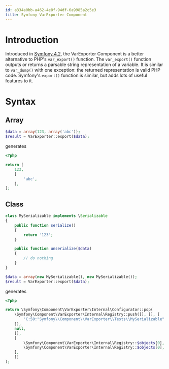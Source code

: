 ```yaml
---
id: a334a0bb-a462-4e8f-94df-6a9985a2c5e3
title: Symfony VarExporter Component
---
```


# Introduction

Introduced in [Symfony 4.2](20201111101706-symfony_4_2), the VarExporter
Component is a better alternative to PHP's `var_export()` function. The
`var_export()` function outputs or returns a parsable string
representation of a variable. It is similar to `var_dump()` with one
exception: the returned representation is valid PHP code. Symfony's
`export()` function is similar, but adds lots of useful features to it.

# Syntax

## Array

``` php
$data = array(123, array('abc'));
$result = VarExporter::export($data);
```

generates

``` php
<?php

return [
    123,
    [
        'abc',
    ],
];
```

## Class

``` php
class MySerializable implements \Serializable
{
    public function serialize()
    {
        return '123';
    }

    public function unserialize($data)
    {
        // do nothing
    }
}

$data = array(new MySerializable(), new MySerializable());
$result = VarExporter::export($data);
```

generates

``` php
<?php

return \Symfony\Component\VarExporter\Internal\Configurator::pop(
    \Symfony\Component\VarExporter\Internal\Registry::push([], [], [
        'C:50:"Symfony\\Component\\VarExporter\\Tests\\MySerializable":3:{123}',
    ]),
    null,
    [],
    [
        \Symfony\Component\VarExporter\Internal\Registry::$objects[0],
        \Symfony\Component\VarExporter\Internal\Registry::$objects[0],
    ],
    []
);
```

